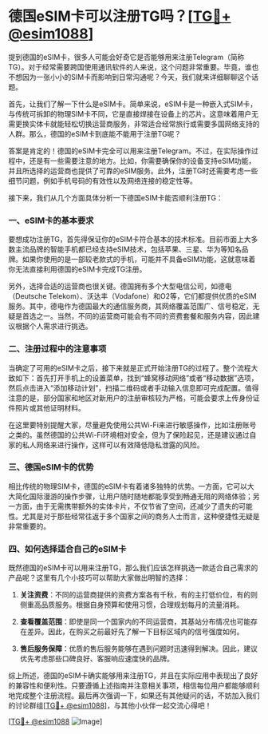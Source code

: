 # 德国eSIM卡可以注册TG吗？[[TG💪+ @esim1088](https://t.me/s/esim1088)]

提到德国的eSIM卡，很多人可能会好奇它是否能够用来注册Telegram（简称TG）。对于经常需要跨国使用通讯软件的人来说，这个问题非常重要。毕竟，谁也不想因为一张小小的SIM卡而影响到日常沟通呢？今天，我们就来详细聊聊这个话题。

首先，让我们了解一下什么是eSIM卡。简单来说，eSIM卡是一种嵌入式SIM卡，与传统可拆卸的物理SIM卡不同，它是直接焊接在设备上的芯片。这意味着用户无需更换实体卡就能轻松切换运营商服务，非常适合经常旅行或需要多国网络支持的人群。那么，德国的eSIM卡到底能不能用于注册TG呢？

答案是肯定的！德国的eSIM卡完全可以用来注册Telegram。不过，在实际操作过程中，还是有一些需要注意的地方。比如，你需要确保你的设备支持eSIM功能，并且所选择的运营商也提供了可靠的eSIM服务。此外，注册TG时还需要考虑一些细节问题，例如手机号码的有效性以及网络连接的稳定性等。

接下来，我们从几个方面具体分析一下德国eSIM卡能否顺利注册TG：

### 一、eSIM卡的基本要求

要想成功注册TG，首先得保证你的eSIM卡符合基本的技术标准。目前市面上大多数主流品牌的智能手机都已经支持eSIM技术，包括苹果、三星、华为等知名品牌。如果你使用的是一部较老款式的手机，可能并不具备eSIM功能，这就意味着你无法直接利用德国的eSIM卡完成TG注册。

另外，选择合适的运营商也很关键。德国拥有多个大型电信公司，如德电（Deutsche Telekom）、沃达丰（Vodafone）和O2等，它们都提供优质的eSIM服务。其中，德电作为德国最大的通信服务商，其网络覆盖范围广、信号稳定，无疑是首选之一。当然，不同的运营商可能会有不同的资费套餐和服务内容，因此建议根据个人需求进行挑选。

### 二、注册过程中的注意事项

当确定了可用的eSIM卡之后，接下来就是正式开始注册TG的过程了。整个流程大致如下：首先打开手机上的设置菜单，找到“蜂窝移动网络”或者“移动数据”选项，然后点击进入“添加移动计划”，扫描二维码或者手动输入信息即可完成配置。值得注意的是，部分国家和地区对新用户的注册审核较为严格，可能会要求上传身份证件照片或其他证明材料。

在这里要特别提醒大家，尽量避免使用公共Wi-Fi来进行敏感操作，比如注册账号之类的。虽然德国的公共Wi-Fi环境相对安全，但为了保险起见，还是建议通过自家的私人网络来进行操作，这样可以有效降低隐私泄露的风险。

### 三、德国eSIM卡的优势

相比传统的物理SIM卡，德国的eSIM卡有着诸多独特的优势。一方面，它可以大大简化国际漫游的操作步骤，让用户随时随地都能享受到畅通无阻的网络体验；另一方面，由于无需携带额外的实体卡片，不仅节省了空间，还减少了遗失的可能性。尤其是对于那些经常往返于多个国家之间的商务人士而言，这种便捷性无疑是非常重要的。

### 四、如何选择适合自己的eSIM卡

既然德国的eSIM卡可以用来注册TG，那么我们应该怎样挑选一款适合自己需求的产品呢？这里有几个小技巧可以帮助大家做出明智的选择：

1. **关注资费**：不同的运营商提供的资费方案各有千秋，有的主打低价位，有的则侧重高品质服务。根据自身预算和使用习惯，合理规划每月的流量消耗。
   
2. **查看覆盖范围**：即使是同一个国家内的不同运营商，其基站分布情况也可能存在差异。因此，在购买之前最好先了解一下目标区域内的信号强度如何。
   
3. **售后服务保障**：优质的售后服务能够在遇到问题时迅速得到解决。因此，建议优先考虑那些口碑良好、客服响应速度快的品牌。

综上所述，德国的eSIM卡确实能够用来注册TG，并且在实际应用中表现出了良好的兼容性和便利性。只要遵循上述指南并注意相关事项，相信每位用户都能够顺利地完成整个注册流程。最后再次强调一下，如果还有其他疑问的话，不妨加入我们的讨论群组[[TG💪+ @esim1088](https://t.me/s/esim1088)]，与其他小伙伴一起交流心得吧！

[[TG💪+ @esim1088](https://t.me/s/esim1088) ![Image](https://i.postimg.cc/4NQfJmqS/Snipaste-2025-05-13-00-14-12.png)]